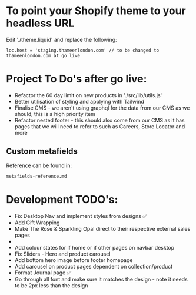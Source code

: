 # To point your Shopify theme to your headless URL

Edit './theme.liquid' and replace the following:

```
loc.host = 'staging.thameenlondon.com' // to be changed to thameenlondon.com at go live
```

# Project To Do's after go live:

- Refactor the 60 day limit on new products in './src/lib/utils.js'
- Better utilisation of styling and applying with Tailwind
- Finalise CMS - we aren't using graphql for the data from our CMS as we should, this is a high priority item
- Refactor nested footer - this should also come from our CMS as it has pages that we will need to refer to such as Careers, Store Locator and more

## Custom metafields

Reference can be found in:

```
metafields-reference.md
```

# Development TODO's:

- Fix Desktop Nav and implement styles from designs ✅
- Add Gift Wrapping
- Make The Rose & Sparkling Opal direct to their respective external sales pages
- 
- Add colour states for if home or if other pages on navbar desktop
- Fix Sliders - Hero and product carousel
- Add bottom hero image before footer homepage
- Add carousel on product pages dependent on collection/product
- Format Journal page ✅
- Go through all font and make sure it matches the design - note it needs to be 2px less than the design
